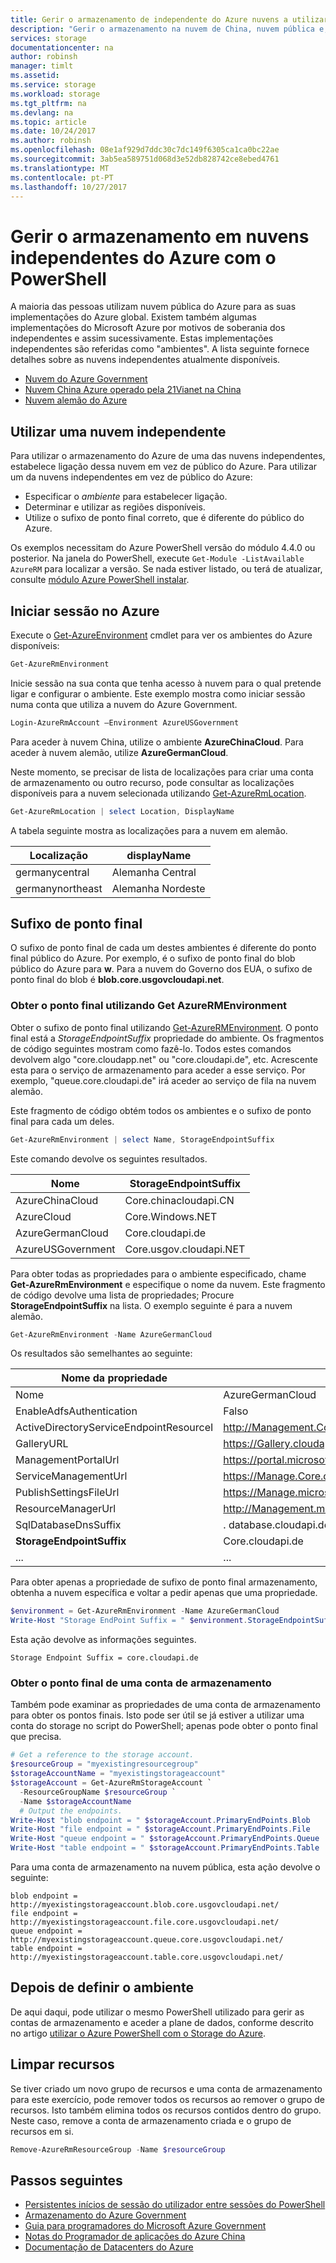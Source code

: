 ```yaml
---
title: Gerir o armazenamento de independente do Azure nuvens a utilizar o Azure PowerShell | Microsoft Docs
description: "Gerir o armazenamento na nuvem de China, nuvem pública e, em alemão em nuvem com o Azure PowerShell"
services: storage
documentationcenter: na
author: robinsh
manager: timlt
ms.assetid: 
ms.service: storage
ms.workload: storage
ms.tgt_pltfrm: na
ms.devlang: na
ms.topic: article
ms.date: 10/24/2017
ms.author: robinsh
ms.openlocfilehash: 08e1af929d7ddc30c7dc149f6305ca1ca0bc22ae
ms.sourcegitcommit: 3ab5ea589751d068d3e52db828742ce8ebed4761
ms.translationtype: MT
ms.contentlocale: pt-PT
ms.lasthandoff: 10/27/2017
---
```

# <a name="managing-storage-in-the-azure-independent-clouds-using-powershell"></a>Gerir o armazenamento em nuvens independentes do Azure com o PowerShell

A maioria das pessoas utilizam nuvem pública do Azure para as suas implementações do Azure global. Existem também algumas implementações do Microsoft Azure por motivos de soberania dos independentes e assim sucessivamente. Estas implementações independentes são referidas como "ambientes". A lista seguinte fornece detalhes sobre as nuvens independentes atualmente disponíveis.

* [Nuvem do Azure Government](https://azure.microsoft.com/features/gov/)
* [Nuvem China Azure operado pela 21Vianet na China](http://www.windowsazure.cn/)
* [Nuvem alemão do Azure](../../germany/germany-welcome.md)

## <a name="using-an-independent-cloud"></a>Utilizar uma nuvem independente 

Para utilizar o armazenamento do Azure de uma das nuvens independentes, estabelece ligação dessa nuvem em vez de público do Azure. Para utilizar um da nuvens independentes em vez de público do Azure:

* Especificar o *ambiente* para estabelecer ligação.
* Determinar e utilizar as regiões disponíveis.
* Utilize o sufixo de ponto final correto, que é diferente do público do Azure.

Os exemplos necessitam do Azure PowerShell versão do módulo 4.4.0 ou posterior. Na janela do PowerShell, execute `Get-Module -ListAvailable AzureRM` para localizar a versão. Se nada estiver listado, ou terá de atualizar, consulte [módulo Azure PowerShell instalar](/powershell/azure/install-azurerm-ps). 

## <a name="log-in-to-azure"></a>Iniciar sessão no Azure

Execute o [Get-AzureEnvironment](/powershell/module/azure/Get-AzureRmEnvironment) cmdlet para ver os ambientes do Azure disponíveis:
   
```powershell
Get-AzureRmEnvironment
```

Inicie sessão na sua conta que tenha acesso à nuvem para o qual pretende ligar e configurar o ambiente. Este exemplo mostra como iniciar sessão numa conta que utiliza a nuvem do Azure Government.   

```powershell
Login-AzureRmAccount –Environment AzureUSGovernment
```

Para aceder à nuvem China, utilize o ambiente **AzureChinaCloud**. Para aceder à nuvem alemão, utilize **AzureGermanCloud**.

Neste momento, se precisar de lista de localizações para criar uma conta de armazenamento ou outro recurso, pode consultar as localizações disponíveis para a nuvem selecionada utilizando [Get-AzureRmLocation](/powershell/module/azurerm.resources/get-azurermlocation).

```powershell
Get-AzureRmLocation | select Location, DisplayName
```

A tabela seguinte mostra as localizações para a nuvem em alemão.

|Localização | displayName |
|----|----|
| germanycentral | Alemanha Central|
| germanynortheast | Alemanha Nordeste | 


## <a name="endpoint-suffix"></a>Sufixo de ponto final

O sufixo de ponto final de cada um destes ambientes é diferente do ponto final público do Azure. Por exemplo, é o sufixo de ponto final do blob público do Azure para **w**. Para a nuvem do Governo dos EUA, o sufixo de ponto final do blob é **blob.core.usgovcloudapi.net**. 

### <a name="get-endpoint-using-get-azurermenvironment"></a>Obter o ponto final utilizando Get AzureRMEnvironment 

Obter o sufixo de ponto final utilizando [Get-AzureRMEnvironment](/powershell/module/azurerm.profile/get-azurermenvironment). O ponto final está a *StorageEndpointSuffix* propriedade do ambiente. Os fragmentos de código seguintes mostram como fazê-lo. Todos estes comandos devolvem algo "core.cloudapp.net" ou "core.cloudapi.de", etc. Acrescente esta para o serviço de armazenamento para aceder a esse serviço. Por exemplo, "queue.core.cloudapi.de" irá aceder ao serviço de fila na nuvem alemão.

Este fragmento de código obtém todos os ambientes e o sufixo de ponto final para cada um deles.

```powershell
Get-AzureRmEnvironment | select Name, StorageEndpointSuffix 
```

Este comando devolve os seguintes resultados.

| Nome| StorageEndpointSuffix|
|----|----|
|AzureChinaCloud | Core.chinacloudapi.CN|
| AzureCloud | Core.Windows.NET |
| AzureGermanCloud | Core.cloudapi.de|
| AzureUSGovernment | Core.usgov.cloudapi.NET |


Para obter todas as propriedades para o ambiente especificado, chame **Get-AzureRmEnvironment** e especifique o nome da nuvem. Este fragmento de código devolve uma lista de propriedades; Procure **StorageEndpointSuffix** na lista. O exemplo seguinte é para a nuvem alemão.

```powershell
Get-AzureRmEnvironment -Name AzureGermanCloud 
```

Os resultados são semelhantes ao seguinte:

|Nome da propriedade|Valor|
|----|----|
| Nome | AzureGermanCloud |
| EnableAdfsAuthentication | Falso |
| ActiveDirectoryServiceEndpointResourceI | http://Management.Core.cloudapi.de/ |
| GalleryURL | https://Gallery.cloudapi.de/ |
| ManagementPortalUrl | https://portal.microsoftazure.de/ | 
| ServiceManagementUrl | https://Manage.Core.cloudapi.de/ |
| PublishSettingsFileUrl| https://Manage.microsoftazure.de/publishsettings/Index |
| ResourceManagerUrl | http://Management.microsoftazure.de/ |
| SqlDatabaseDnsSuffix | . database.cloudapi.de |
| **StorageEndpointSuffix** | Core.cloudapi.de |
| ... | ... | 

Para obter apenas a propriedade de sufixo de ponto final armazenamento, obtenha a nuvem específica e voltar a pedir apenas que uma propriedade.

```powershell
$environment = Get-AzureRmEnvironment -Name AzureGermanCloud
Write-Host "Storage EndPoint Suffix = " $environment.StorageEndpointSuffix 
```

Esta ação devolve as informações seguintes.

```
Storage Endpoint Suffix = core.cloudapi.de
```

### <a name="get-endpoint-from-a-storage-account"></a>Obter o ponto final de uma conta de armazenamento

Também pode examinar as propriedades de uma conta de armazenamento para obter os pontos finais. Isto pode ser útil se já estiver a utilizar uma conta do storage no script do PowerShell; apenas pode obter o ponto final que precisa. 

```powershell
# Get a reference to the storage account.
$resourceGroup = "myexistingresourcegroup"
$storageAccountName = "myexistingstorageaccount"
$storageAccount = Get-AzureRmStorageAccount `
  -ResourceGroupName $resourceGroup `
  -Name $storageAccountName 
  # Output the endpoints.
Write-Host "blob endpoint = " $storageAccount.PrimaryEndPoints.Blob 
Write-Host "file endpoint = " $storageAccount.PrimaryEndPoints.File
Write-Host "queue endpoint = " $storageAccount.PrimaryEndPoints.Queue
Write-Host "table endpoint = " $storageAccount.PrimaryEndPoints.Table
```

Para uma conta de armazenamento na nuvem pública, esta ação devolve o seguinte: 

```
blob endpoint = http://myexistingstorageaccount.blob.core.usgovcloudapi.net/
file endpoint = http://myexistingstorageaccount.file.core.usgovcloudapi.net/
queue endpoint = http://myexistingstorageaccount.queue.core.usgovcloudapi.net/
table endpoint = http://myexistingstorageaccount.table.core.usgovcloudapi.net/
```

## <a name="after-setting-the-environment"></a>Depois de definir o ambiente

De aqui daqui, pode utilizar o mesmo PowerShell utilizado para gerir as contas de armazenamento e aceder a plane de dados, conforme descrito no artigo [utilizar o Azure PowerShell com o Storage do Azure](storage-powershell-guide-full.md).

## <a name="clean-up-resources"></a>Limpar recursos

Se tiver criado um novo grupo de recursos e uma conta de armazenamento para este exercício, pode remover todos os recursos ao remover o grupo de recursos. Isto também elimina todos os recursos contidos dentro do grupo. Neste caso, remove a conta de armazenamento criada e o grupo de recursos em si.

```powershell
Remove-AzureRmResourceGroup -Name $resourceGroup
```

## <a name="next-steps"></a>Passos seguintes

* [Persistentes inícios de sessão do utilizador entre sessões do PowerShell](/powershell/azure/context-persistence)
* [Armazenamento do Azure Government](../../azure-government/documentation-government-services-storage.md)
* [Guia para programadores do Microsoft Azure Government](../../azure-government/documentation-government-developer-guide.md)
* [Notas do Programador de aplicações do Azure China](https://msdn.microsoft.com/library/azure/dn578439.aspx)
* [Documentação de Datacenters do Azure](../../germany/germany-welcome.md)